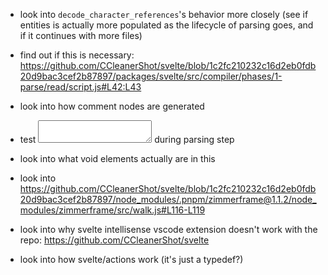 - look into `decode_character_references`'s behavior more closely (see if entities is actually more populated as the lifecycle of parsing goes, and if it continues with more files)

- find out if this is necessary: https://github.com/CCleanerShot/svelte/blob/1c2fc210232c16d2eb0fdb20d9bac3cef2b87897/packages/svelte/src/compiler/phases/1-parse/read/script.js#L42:L43

- look into how comment nodes are generated

- test <textarea></textarea> during parsing step

- look into what void elements actually are in this

- look into https://github.com/CCleanerShot/svelte/blob/1c2fc210232c16d2eb0fdb20d9bac3cef2b87897/node_modules/.pnpm/zimmerframe@1.1.2/node_modules/zimmerframe/src/walk.js#L116-L119

- look into why svelte intellisense vscode extension doesn't work with the repo: https://github.com/CCleanerShot/svelte

- look into how svelte/actions work (it's just a typedef?)